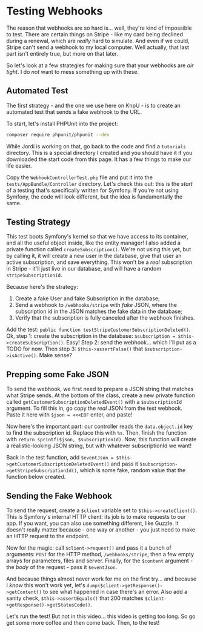 # Testing Webhooks

The reason that webhooks are so hard is... well, they're kind of impossible to
test. There are certain things on Stripe - like my card being declined during a
renewal, which are *really* hard to simulate. And even if we could, Stripe can't
send a webhook to my local computer. Well actually, that last part isn't entirely
true, but more on that later.

So let's look at a few strategies for making sure that your webhooks are
*air tight*. I do *not* want to mess something up with these.

## Automated Test

The first strategy - and the one we use here on KnpU - is to create an automated
test that sends a fake webhook to the URL. 

To start, let's install PHPUnit into the project:

```bash
composer require phpunit/phpunit --dev
```

While Jordi is working on that, go back to the code and find a `tutorials` directory.
This is a special directory I created and you should have it if you downloaded the
start code from this page. It has a few things to make our life easier.

Copy the `WebhookControllerTest.php` file and put it into the `tests/AppBundle/Controller`
directory. Let's check this out: this is the *start* of a testing that's specifically
written for Symfony. If you're not using Symfony, the code will look different, but
the idea is fundamentally the same.

## Testing Strategy

This test boots Symfony's kernel so that we have access to its container, and all
the useful object inside, like the entity manager! I also added a private function
called `createSubscription()`. We're not using this yet, but by calling it, it will
create a new user in the database, give that user an active subscription, and save
everything. This won't be a *real* subscription in Stripe - it'll just live in our
database, and will have a random `stripeSubscriptionId`.

Because here's the strategy:

1. Create a fake User and fake Subscription in the database;
2. Send a webhook to `/webhooks/stripe` with *fake* JSON, where the
    subscription id in the JSON matches the fake data in the database;
3. Verify that the subscription is fully canceled after the webhook finishes.

Add the test: `public function testStripeCustomerSubscriptionDeleted()`. Ok, step 1:
create the subscription in the database: `$subscription = $this->createSubscription()`.
Easy! Step 2: send the webhook... which I'll put as a TODO for now. Then step 3:
`$this->assertFalse()` that `$subscription->isActive()`. Make sense?

## Prepping some Fake JSON

To send the webhook, we first need to prepare a JSON string that matches what Stripe
sends. At the bottom of the class, create a new private function called
`getCustomerSubscriptionDeletedEvent()` with a `$subscriptionId` argument. To fill
this in, go copy the *real* JSON from the test webhook. Paste it here with
`$json = <<<EOF` enter, and paste!

Now here's the important part: our controller reads the `data.object.id` key to find
the subscription id. Replace this with `%s`. Then, finish the function with
`return sprintf($json, $subscriptionId)`. Now, this function will create a
realistic-looking JSON string, but with whatever subscriptionId we want!

Back in the test function, add `$eventJson = $this->getCustomerSubscriptionDeletedEvent()`
and pass it `$subscription->getStripeSubscriptionId()`, which is some fake, random
value that the function below created.

## Sending the Fake Webhook

To send the request, create a `$client` variable set to `$this->createClient()`.
This is Symfony's internal HTTP client: its job is to make requests to our app.
If you want, you can also use something different, like Guzzle. It doesn't really
matter because - one way or another - you just need to make an HTTP request to the
endpoint.

Now for the magic: call `$client->request()` and pass it a bunch of arguments:
`POST` for the HTTP method, `/webhooks/stripe`, then a few empty arrays for parameters,
files and server. Finally, for the `$content` argument - the *body* of the request -
pass it `$eventJson`.

And because things almost never work for me on the first try... and because I *know*
this won't work yet, let's `dump($client->getResponse()->getContent()` to see what
happened in case there's an error. Also add a sanity check, `$this->assertEquals()`
that 200 matches `$client->getResponse()->getStatusCode()`.

Let's run the test! But not in this video... this video is getting too long. So go
get some more coffee and then come back. Then, to the test!

